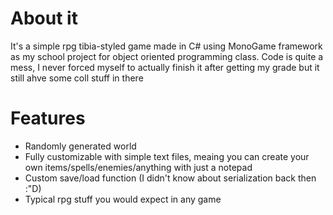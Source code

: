 # About it
It's a simple rpg tibia-styled game made in C# using MonoGame framework as my school project for object oriented programming class.
Code is quite a mess, I never forced myself to actually finish it after getting my grade but it still ahve some coll stuff in there

# Features
* Randomly generated world
* Fully customizable with simple text files, meaing you can create your own items/spells/enemies/anything with just a notepad
* Custom save/load function (I didn't know about serialization back then :"D)
* Typical rpg stuff you would expect in any game

